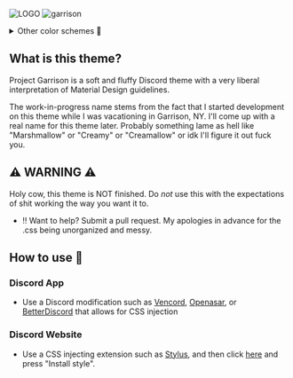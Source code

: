 ![LOGO](https://user-images.githubusercontent.com/76500838/205428483-2017a555-5154-4c03-8246-23772f8a1a0a.png)
![garrison](https://user-images.githubusercontent.com/76500838/205427767-326a1b7b-cb4d-41aa-b39f-9cef6a94ad36.png)


<details>
<summary>Other color schemes 🎨</summary>

## Tan
![image](https://user-images.githubusercontent.com/76500838/205454527-57a32aca-fed0-47d8-8ad1-37df745fb1cc.png)

## Turquoise
![image](https://user-images.githubusercontent.com/76500838/205454849-0cf7bbbd-3f58-4d0e-a60f-da2d75584a92.png)

## Pink
![image](https://user-images.githubusercontent.com/76500838/205454611-ffa55a34-05af-4c0f-9193-a926678ef8a4.png)

## Tokyo Night
![image](https://user-images.githubusercontent.com/76500838/205454490-0a654393-dfa7-42c6-b997-b2c8084c045c.png)




</details>

## What is this theme? 
Project Garrison is a soft and fluffy Discord theme with a very liberal interpretation of Material Design guidelines.

The work-in-progress name stems from the fact that I started development on this theme while I was vacationing in Garrison, NY. I'll come up with a real name for this theme later. Probably something lame as hell like "Marshmallow" or  "Creamy" or "Creamallow" or idk I'll figure it out fuck you. 


## ⚠️ WARNING ⚠️

Holy cow, this theme is NOT finished. Do *not* use this with the expectations of shit working the way you want it to. 
 * ‼️ Want to help? Submit a pull request. My apologies in advance for the .css being unorganized and messy.  

## How to use 📖

### Discord App

* Use a Discord modification such as [Vencord](https://github.com/Vendicated/Vencord), [Openasar](https://openasar.dev/), or [BetterDiscord](https://github.com/BetterDiscord/BetterDiscord) that allows for CSS injection

### Discord Website

* Use a CSS injecting extension such as [Stylus](https://github.com/openstyles/stylus), and then click [here](https://github.com/SlippingGittys-Discord-Themes/ProjectGarrison/raw/main/projectgarrison.user.css) and press "Install style".




